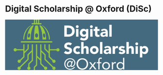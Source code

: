 # Digital Scholarship @ Oxford (DiSc)

![DiSC Logo](https://raw.githubusercontent.com/Digital-Scholarship-Oxford/.github/main/disc-banner.jpeg)
